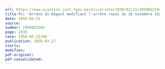 ```yaml
---
url: https://www.ejustice.just.fgov.be/eli/arrete/1950/02/21/1950022104/justel
title-fr: "Arrêté du Régent modifiant l'arrêté royal du 16 novembre 1929 relatif à la collation des diplômes, brevets et licences dans la marine marchande et la pêche maritime"
date: 1950-02-21
source:
number: 1950022104
page: 2335
case: 1950-02-21/04
publication: 1950-03-27
starts:
modifies:
pdf-original:
pdf-consolidated:
---
```


